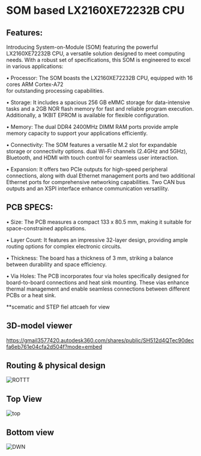 # SOM based LX2160XE72232B CPU




## Features:

Introducing System-on-Module (SOM) featuring the powerful LX2160XE72232B CPU, 
a versatile solution designed to meet computing needs. With a robust set of specifications, this SOM is engineered to excel in various applications:

•	Processor: The SOM boasts the LX2160XE72232B CPU, equipped with 16 cores ARM Cortex-A72  
  for outstanding processing capabilities.
  
•	Storage: It includes a spacious 256 GB eMMC storage for data-intensive tasks and a 2GB NOR flash memory for fast and reliable program execution. 
   Additionally, a 1KBIT EPROM is available for flexible configuration.
   
•	Memory: The dual DDR4 2400MHz DIMM RAM ports provide ample memory capacity to support your applications efficiently.

•	Connectivity: The SOM features a versatile M.2 slot for expandable storage or connectivity options. 
  dual Wi-Fi channels (2.4GHz and 5GHz), Bluetooth, and HDMI with touch control for seamless user interaction.
  
•	Expansion: It offers two PCIe outputs for high-speed peripheral connections, along with dual Ethernet management ports and two additional Ethernet ports for comprehensive networking capabilities. 
  Two CAN bus outputs and an XSPI interface enhance communication versatility.


## PCB SPECS:

•	Size: The PCB measures a compact 133 x 80.5 mm, making it suitable for space-constrained applications.

•	Layer Count: It features an impressive 32-layer design, providing ample routing options for complex electronic circuits.

•	Thickness: The board has a thickness of 3 mm, striking a balance between durability and space efficiency.

•	Via Holes: The PCB incorporates four via holes specifically designed for board-to-board connections and heat sink mounting. 
  These vias enhance thermal management and enable seamless connections between different PCBs or a heat sink.

**scematic and STEP fiel attcaeh for view 

## 3D-model viewer 

https://gmail3577420.autodesk360.com/shares/public/SH512d4QTec90decfa6eb761e04cfa2d504f?mode=embed

## Routing & physical design

![ROTTT](https://github.com/liroman2312/SOM_based_LX2160XE72232B/assets/101349420/2c5f0afe-c8ec-4fd9-bbe8-21a49da208f0)


## Top View

![top](https://github.com/liroman2312/SOM_based_LX2160XE72232B/assets/101349420/bb50305f-39ac-4ea9-a944-b2fa20fa5ab6)

## Bottom view

![DWN](https://github.com/liroman2312/SOM_based_LX2160XE72232B/assets/101349420/f1607d36-52a6-4338-ba4e-f83d13cc9da7)



